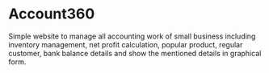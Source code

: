 # Account360
Simple website to manage all accounting work of small business including inventory management, net profit calculation, popular product, regular customer, bank balance details and show the mentioned details in graphical form.  
